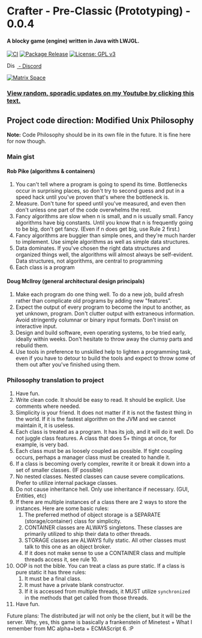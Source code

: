 # Crafter - Pre-Classic (Prototyping) - 0.0.4
#### A blocky game (engine) written in Java with LWJGL.
[![CI](https://github.com/jordan4ibanez/Crafter-Java/actions/workflows/gradle-ci.yml/badge.svg)](https://github.com/jordan4ibanez/Crafter-Java/actions/workflows/gradle-ci.yml)
[![Package Release](https://github.com/jordan4ibanez/Crafter-Java/actions/workflows/gradle-publish.yml/badge.svg)](https://github.com/jordan4ibanez/Crafter-Java/actions/workflows/gradle-publish.yml)
[![License: GPL v3](https://img.shields.io/badge/License-GPLv3-blue.svg)](https://www.gnu.org/licenses/gpl-3.0)


<a href = https://discord.gg/dRPyvubfyg> <img src="https://assets-global.website-files.com/6257adef93867e50d84d30e2/636e0a69f118df70ad7828d4_icon_clyde_blurple_RGB.svg" width="27" height="15" alt="Discord Logo"> 
<font>- Discord</font>
</a>

[![Matrix Space](https://matrix.org/images/matrix-logo-white.svg)](https://matrix.to/#/#crafter:matrix.org)

### [View random, sporadic updates on my Youtube by clicking this text.](https://www.youtube.com/@Jordan4Ibanez)

## Project code direction: Modified Unix Philosophy
**Note:** Code Philosophy should be in its own file in the future. It is fine here for now though. 
### Main gist
#### Rob Pike (algorithms & containers)
1. You can't tell where a program is going to spend its time. Bottlenecks occur in surprising places, so don't try to second guess and put in a speed hack until you've proven that's where the bottleneck is.
2. Measure. Don't tune for speed until you've measured, and even then don't unless one part of the code overwhelms the rest.
3. Fancy algorithms are slow when n is small, and n is usually small. Fancy algorithms have big constants. Until you know that n is frequently going to be big, don't get fancy. (Even if n does get big, use Rule 2 first.)
4. Fancy algorithms are buggier than simple ones, and they're much harder to implement. Use simple algorithms as well as simple data structures.
5. Data dominates. If you've chosen the right data structures and organized things well, the algorithms will almost always be self-evident. Data structures, not algorithms, are central to programming
6. Each class is a program
#### Doug McIlroy (general architectural design principals)
1. Make each program do one thing well. To do a new job, build afresh rather than complicate old programs by adding new "features".
2. Expect the output of every program to become the input to another, as yet unknown, program. Don't clutter output with extraneous information. Avoid stringently columnar or binary input formats. Don't insist on interactive input.
3. Design and build software, even operating systems, to be tried early, ideally within weeks. Don't hesitate to throw away the clumsy parts and rebuild them.
4. Use tools in preference to unskilled help to lighten a programming task, even if you have to detour to build the tools and expect to throw some of them out after you've finished using them.

### Philosophy translation to project
1. Have fun.
2. Write clean code. It should be easy to read. It should be explicit. Use comments where needed.
3. Simplicity is your friend. It does not matter if it is not the fastest thing in the world. If it is the fastest algorithm on the JVM and we cannot maintain it, it is useless.
4. Each class is treated as a program. It has its job, and it will do it well. Do not juggle class features. A class that does 5+ things at once, for example, is very bad.
5. Each class must be as loosely coupled as possible. If tight coupling occurs, perhaps a manager class must be created to handle it.
6. If a class is becoming overly complex, rewrite it or break it down into a set of smaller classes. (IF possible)
7. No nested classes. Nested classes can cause severe complications. Prefer to utilize internal package classes.
8. Do not cause inheritance hell. Only use inheritance if necessary. (GUI, Entities, etc)
9. If there are multiple instances of a class there are 2 ways to store the instances. Here are some basic rules:
   1. The preferred method of object storage is a SEPARATE (storage/container) class for simplicity.
   2. CONTAINER classes are ALWAYS singletons. These classes are primarily utilized to ship their data to other threads.
   3. STORAGE classes are ALWAYS fully static. All other classes must talk to this one as an object broker.
   4. If it does not make sense to use a CONTAINER class and multiple threads access it, see rule 10.
10. OOP is not the bible. You can treat a class as pure static. If a class is pure static it has three rules:
    1. It must be a final class.
    2. It must have a private blank constructor.
    3. If it is accessed from multiple threads, it MUST utilize ``synchronized`` in the methods that get called from those threads.
11. Have fun.

Future plans:
The distributed jar will not only be the client, but it will be the server.
Why, yes, this game is basically a frankenstein of Minetest + What I remember from MC alpha+beta + ECMAScript 6. :P
